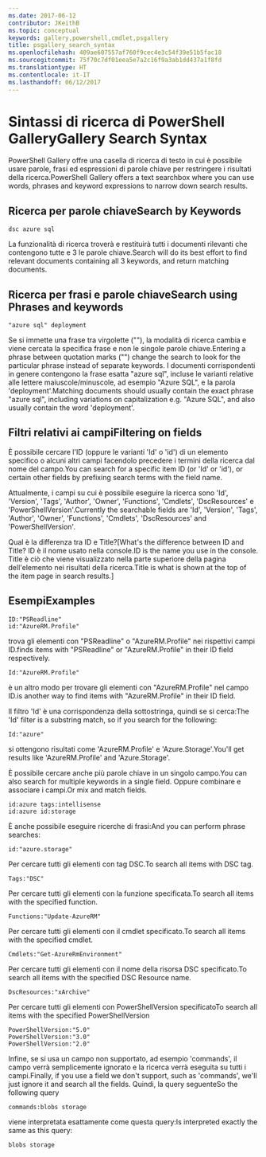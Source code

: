 ```yaml
---
ms.date: 2017-06-12
contributor: JKeithB
ms.topic: conceptual
keywords: gallery,powershell,cmdlet,psgallery
title: psgallery_search_syntax
ms.openlocfilehash: 409ae607557af760f9cec4e3c54f39e51b5fac18
ms.sourcegitcommit: 75f70c7df01eea5e7a2c16f9a3ab1dd437a1f8fd
ms.translationtype: HT
ms.contentlocale: it-IT
ms.lasthandoff: 06/12/2017
---
```

# <a name="gallery-search-syntax"></a><span data-ttu-id="a1d0b-103">Sintassi di ricerca di PowerShell Gallery</span><span class="sxs-lookup"><span data-stu-id="a1d0b-103">Gallery Search Syntax</span></span>

<span data-ttu-id="a1d0b-104">PowerShell Gallery offre una casella di ricerca di testo in cui è possibile usare parole, frasi ed espressioni di parole chiave per restringere i risultati della ricerca.</span><span class="sxs-lookup"><span data-stu-id="a1d0b-104">PowerShell Gallery offers a text searchbox where you can use words, phrases and keyword expressions to narrow down search results.</span></span>

## <a name="search-by-keywords"></a><span data-ttu-id="a1d0b-105">Ricerca per parole chiave</span><span class="sxs-lookup"><span data-stu-id="a1d0b-105">Search by Keywords</span></span>

    dsc azure sql

<span data-ttu-id="a1d0b-106">La funzionalità di ricerca troverà e restituirà tutti i documenti rilevanti che contengono tutte e 3 le parole chiave.</span><span class="sxs-lookup"><span data-stu-id="a1d0b-106">Search will do its best effort to find relevant documents containing all 3 keywords, and return matching documents.</span></span>

## <a name="search-using-phrases-and-keywords"></a><span data-ttu-id="a1d0b-107">Ricerca per frasi e parole chiave</span><span class="sxs-lookup"><span data-stu-id="a1d0b-107">Search using Phrases and keywords</span></span>

    "azure sql" deployment

<span data-ttu-id="a1d0b-108">Se si immette una frase tra virgolette (""), la modalità di ricerca cambia e viene cercata la specifica frase e non le singole parole chiave.</span><span class="sxs-lookup"><span data-stu-id="a1d0b-108">Entering a phrase between quotation marks ("") change the search to look for the particular phrase instead of separate keywords.</span></span>
<span data-ttu-id="a1d0b-109">I documenti corrispondenti in genere contengono la frase esatta "azure sql", incluse le varianti relative alle lettere maiuscole/minuscole, ad esempio "Azure SQL", e la parola 'deployment'.</span><span class="sxs-lookup"><span data-stu-id="a1d0b-109">Matching documents should usually contain the exact phrase "azure sql", including variations on capitalization e.g. "Azure SQL", and also usually contain the word 'deployment'.</span></span>

## <a name="filtering-on-fields"></a><span data-ttu-id="a1d0b-110">Filtri relativi ai campi</span><span class="sxs-lookup"><span data-stu-id="a1d0b-110">Filtering on fields</span></span>

<span data-ttu-id="a1d0b-111">È possibile cercare l'ID (oppure le varianti 'Id' o 'id') di un elemento specifico o alcuni altri campi facendolo precedere i termini della ricerca dal nome del campo.</span><span class="sxs-lookup"><span data-stu-id="a1d0b-111">You can search for a specific item ID (or 'Id' or 'id'), or certain other fields by prefixing search terms with the field name.</span></span>

<span data-ttu-id="a1d0b-112">Attualmente, i campi su cui è possibile eseguire la ricerca sono 'Id', 'Version', 'Tags', 'Author', 'Owner', 'Functions', 'Cmdlets', 'DscResources' e 'PowerShellVersion'.</span><span class="sxs-lookup"><span data-stu-id="a1d0b-112">Currently the searchable fields are 'Id', 'Version', 'Tags', 'Author', 'Owner', 'Functions', 'Cmdlets', 'DscResources' and 'PowerShellVersion'.</span></span>

<span data-ttu-id="a1d0b-113">Qual è la differenza tra ID e Title?</span><span class="sxs-lookup"><span data-stu-id="a1d0b-113">[What's the difference between ID and Title?</span></span> <span data-ttu-id="a1d0b-114">ID è il nome usato nella console.</span><span class="sxs-lookup"><span data-stu-id="a1d0b-114">ID is the name you use in the console.</span></span> <span data-ttu-id="a1d0b-115">Title è ciò che viene visualizzato nella parte superiore della pagina dell'elemento nei risultati della ricerca.</span><span class="sxs-lookup"><span data-stu-id="a1d0b-115">Title is what is shown at the top of the item page in search results.]</span></span>

## <a name="examples"></a><span data-ttu-id="a1d0b-116">Esempi</span><span class="sxs-lookup"><span data-stu-id="a1d0b-116">Examples</span></span>

    ID:"PSReadline"
    id:"AzureRM.Profile"

<span data-ttu-id="a1d0b-117">trova gli elementi con "PSReadline" o "AzureRM.Profile" nei rispettivi campi ID.</span><span class="sxs-lookup"><span data-stu-id="a1d0b-117">finds items with "PSReadline" or "AzureRM.Profile" in their ID field respectively.</span></span>

    Id:"AzureRM.Profile"

<span data-ttu-id="a1d0b-118">è un altro modo per trovare gli elementi con "AzureRM.Profile" nel campo ID.</span><span class="sxs-lookup"><span data-stu-id="a1d0b-118">is another way to find items with "AzureRM.Profile" in their ID field.</span></span>

<span data-ttu-id="a1d0b-119">Il filtro 'Id' è una corrispondenza della sottostringa, quindi se si cerca:</span><span class="sxs-lookup"><span data-stu-id="a1d0b-119">The 'Id' filter is a substring match, so if you search for the following:</span></span>

    Id:"azure"
    
<span data-ttu-id="a1d0b-120">si ottengono risultati come 'AzureRM.Profile' e 'Azure.Storage'.</span><span class="sxs-lookup"><span data-stu-id="a1d0b-120">You'll get results like 'AzureRM.Profile' and 'Azure.Storage'.</span></span>

<span data-ttu-id="a1d0b-121">È possibile cercare anche più parole chiave in un singolo campo.</span><span class="sxs-lookup"><span data-stu-id="a1d0b-121">You can also search for multiple keywords in a single field.</span></span> <span data-ttu-id="a1d0b-122">Oppure combinare e associare i campi.</span><span class="sxs-lookup"><span data-stu-id="a1d0b-122">Or mix and match fields.</span></span>

    id:azure tags:intellisense
    id:azure id:storage

<span data-ttu-id="a1d0b-123">È anche possibile eseguire ricerche di frasi:</span><span class="sxs-lookup"><span data-stu-id="a1d0b-123">And you can perform phrase searches:</span></span>

    id:"azure.storage"


<span data-ttu-id="a1d0b-124">Per cercare tutti gli elementi con tag DSC.</span><span class="sxs-lookup"><span data-stu-id="a1d0b-124">To search all items with DSC tag.</span></span>

    Tags:"DSC"

<span data-ttu-id="a1d0b-125">Per cercare tutti gli elementi con la funzione specificata.</span><span class="sxs-lookup"><span data-stu-id="a1d0b-125">To search all items with the specified function.</span></span>

    Functions:"Update-AzureRM"

<span data-ttu-id="a1d0b-126">Per cercare tutti gli elementi con il cmdlet specificato.</span><span class="sxs-lookup"><span data-stu-id="a1d0b-126">To search all items with the specified cmdlet.</span></span>
    
    Cmdlets:"Get-AzureRmEnvironment"

<span data-ttu-id="a1d0b-127">Per cercare tutti gli elementi con il nome della risorsa DSC specificato.</span><span class="sxs-lookup"><span data-stu-id="a1d0b-127">To search all items with the specified DSC Resource name.</span></span>

    DscResources:"xArchive"

<span data-ttu-id="a1d0b-128">Per cercare tutti gli elementi con PowerShellVersion specificato</span><span class="sxs-lookup"><span data-stu-id="a1d0b-128">To search all items with the specified PowerShellVersion</span></span>

    PowerShellVersion:"5.0"
    PowerShellVersion:"3.0"
    PowerShellVersion:"2.0"


<span data-ttu-id="a1d0b-129">Infine, se si usa un campo non supportato, ad esempio 'commands', il campo verrà semplicemente ignorato e la ricerca verrà eseguita su tutti i campi.</span><span class="sxs-lookup"><span data-stu-id="a1d0b-129">Finally, if you use a field we don't support, such as 'commands', we'll just ignore it and search all the fields.</span></span> <span data-ttu-id="a1d0b-130">Quindi, la query seguente</span><span class="sxs-lookup"><span data-stu-id="a1d0b-130">So the following query</span></span>

    commands:blobs storage
    
<span data-ttu-id="a1d0b-131">viene interpretata esattamente come questa query:</span><span class="sxs-lookup"><span data-stu-id="a1d0b-131">Is interpreted exactly the same as this query:</span></span>

    blobs storage

